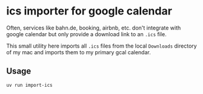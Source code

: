 # ics importer for google calendar

Often, services like bahn.de, booking, airbnb, etc. don't integrate with google calendar but only provide a download link to an `.ics` file.

This small utility here imports all `.ics` files from the local `Downloads` directory of my mac and imports them to my primary gcal calendar.

## Usage

```sh
uv run import-ics
```
